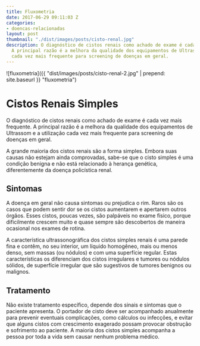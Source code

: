 ```yaml
---
title: Fluxometria
date: 2017-06-29 09:11:03 Z
categories:
- doencas-relacionadas
layout: post
thumbnail: "./dist/images/posts/cisto-renal.jpg"
description: O diagnóstico de cistos renais como achado de exame é cada vez mais frequente.
  A principal razão é a melhora da qualidade dos equipamentos de Ultrassom e a utilização
  cada vez mais frequente para screening de doenças em geral.
---
```


![fluxometria]({{ "dist/images/posts/cisto-renal-2.jpg" | prepend: site.baseurl }} "fluxometria")

# Cistos Renais Simples

O diagnóstico de cistos renais como achado de exame é cada vez mais frequente. A principal razão é a melhora da qualidade dos equipamentos de Ultrassom e a utilização cada vez mais frequente para screening de doenças em geral.

A grande maioria dos cistos renais são a forma simples. Embora suas causas não estejam ainda comprovadas, sabe-se que o cisto simples é uma condição benigna e não está relacionado à herança genética, diferentemente da doença policística renal.

## Sintomas 

A doença em geral não causa sintomas ou prejudica o rim. Raros são os casos que podem sentir dor se os cistos aumentarem e apertarem outros órgãos.
Esses cistos, poucas vezes, são palpáveis no exame físico, porque dificilmente crescem muito e quase sempre são descobertos de maneira ocasional nos exames de rotina. 

A característica ultrassonográfica dos cistos simples renais é uma parede fina e contêm, no seu interior, um líquido homogêneo, mais ou menos denso, sem massas (ou nódulos) e com uma superfície regular. Estas características os diferenciam dos cistos irregulares e tumores ou nódulos sólidos, de superfície irregular que são sugestivos de tumores benignos ou malignos.

## Tratamento

Não existe tratamento específico, depende dos sinais e sintomas que o paciente apresenta. O portador de cisto deve ser acompanhado anualmente para prevenir eventuais complicações, como cálculos ou infecções, e evitar que alguns cistos com crescimento exagerado possam provocar obstrução e sofrimento ao paciente. A maioria dos cistos simples acompanha a pessoa por toda a vida sem causar nenhum problema médico.